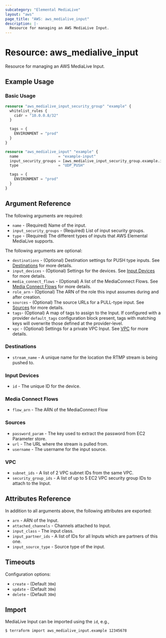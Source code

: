 ```yaml
---
subcategory: "Elemental MediaLive"
layout: "aws"
page_title: "AWS: aws_medialive_input"
description: |-
  Resource for managing an AWS MediaLive Input.
---
```


# Resource: aws_medialive_input

Resource for managing an AWS MediaLive Input.

## Example Usage

### Basic Usage

```terraform
resource "aws_medialive_input_security_group" "example" {
  whitelist_rules {
    cidr = "10.0.0.8/32"
  }

  tags = {
    ENVIRONMENT = "prod"
  }
}

resource "aws_medialive_input" "example" {
  name                  = "example-input"
  input_security_groups = [aws_medialive_input_security_group.example.id]
  type                  = "UDP_PUSH"

  tags = {
    ENVIRONMENT = "prod"
  }
}
```

## Argument Reference

The following arguments are required:

* `name` - (Required) Name of the input.
* `input_security_groups` - (Required) List of input security groups.
* `type` - (Required) The different types of inputs that AWS Elemental MediaLive supports.

The following arguments are optional:

* `destinations` - (Optional) Destination settings for PUSH type inputs. See [Destinations](#destinations) for more details.
* `input_devices` - (Optional) Settings for the devices. See [Input Devices](#input-devices) for more details.
* `media_connect_flows` - (Optional) A list of the MediaConnect Flows. See [Media Connect Flows](#media-connect-flows) for more details.
* `role_arn` - (Optional) The ARN of the role this input assumes during and after creation.
* `sources` - (Optional) The source URLs for a PULL-type input. See [Sources](#sources) for more details.
* `tags`- (Optional) A map of tags to assign to the Input. If configured with a provider `default_tags` configuration block present, tags with matching keys will overwrite those defined at the provider-level.
* `vpc` - (Optional) Settings for a private VPC Input. See [VPC](#vpc) for more details.

### Destinations

* `stream_name` - A unique name for the location the RTMP stream is being pushed to.

### Input Devices

* `id` - The unique ID for the device.

### Media Connect Flows

* `flow_arn` - The ARN of the MediaConnect Flow

### Sources

* `password_param` - The key used to extract the password from EC2 Parameter store.
* `url` - The URL where the stream is pulled from.
* `username` - The username for the input source.

### VPC

* `subnet_ids` - A list of 2 VPC subnet IDs from the same VPC.
* `security_group_ids` - A list of up to 5 EC2 VPC security group IDs to attach to the Input.

## Attributes Reference

In addition to all arguments above, the following attributes are exported:

* `arn` - ARN of the Input.
* `attached_channels` - Channels attached to Input.
* `input_class` - The input class.
* `input_partner_ids` - A list of IDs for all Inputs which are partners of this one.
* `input_source_type` - Source type of the input.

## Timeouts

Configuration options:

* `create` - (Default `30m`)
* `update` - (Default `30m`)
* `delete` - (Default `30m`)

## Import

MediaLive Input can be imported using the `id`, e.g.,

```
$ terraform import aws_medialive_input.example 12345678
```
